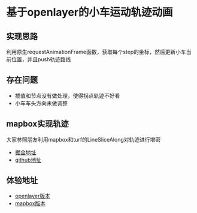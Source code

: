 # 基于openlayer的小车运动轨迹动画
## 实现思路
利用原生requestAnimationFrame函数，获取每个step的坐标，然后更新小车当前位置，并且push轨迹路线
## 存在问题
* 插值和节点没有做处理，使得拐点轨迹不好看
* 小车车头方向未做调整
## mapbox实现轨迹
大家参照朋友利用mapbox和turf的LineSliceAlong对轨迹进行增密
* [掘金地址](https://juejin.im/post/5cfc98e351882515ba0eefe1)
* [github地址](https://github.com/tpolong/route)
## 体验地址
* [openlayer版本](https://liquid-zhangliquan.github.io/OL-RouteAnimate/)
* [mapbox版本](https://liquid-zhangliquan.github.io/OL-RouteAnimate/mapbox_route.html)